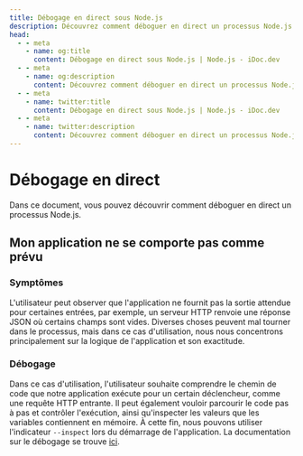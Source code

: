 ```yaml
---
title: Débogage en direct sous Node.js
description: Découvrez comment déboguer en direct un processus Node.js pour identifier et résoudre les problèmes liés à la logique et à la correction de l'application.
head:
  - - meta
    - name: og:title
      content: Débogage en direct sous Node.js | Node.js - iDoc.dev
  - - meta
    - name: og:description
      content: Découvrez comment déboguer en direct un processus Node.js pour identifier et résoudre les problèmes liés à la logique et à la correction de l'application.
  - - meta
    - name: twitter:title
      content: Débogage en direct sous Node.js | Node.js - iDoc.dev
  - - meta
    - name: twitter:description
      content: Découvrez comment déboguer en direct un processus Node.js pour identifier et résoudre les problèmes liés à la logique et à la correction de l'application.
---
```



# Débogage en direct

Dans ce document, vous pouvez découvrir comment déboguer en direct un processus Node.js.

## Mon application ne se comporte pas comme prévu

### Symptômes

L'utilisateur peut observer que l'application ne fournit pas la sortie attendue pour certaines entrées, par exemple, un serveur HTTP renvoie une réponse JSON où certains champs sont vides. Diverses choses peuvent mal tourner dans le processus, mais dans ce cas d'utilisation, nous nous concentrons principalement sur la logique de l'application et son exactitude.

### Débogage

Dans ce cas d'utilisation, l'utilisateur souhaite comprendre le chemin de code que notre application exécute pour un certain déclencheur, comme une requête HTTP entrante. Il peut également vouloir parcourir le code pas à pas et contrôler l'exécution, ainsi qu'inspecter les valeurs que les variables contiennent en mémoire. À cette fin, nous pouvons utiliser l'indicateur `--inspect` lors du démarrage de l'application. La documentation sur le débogage se trouve [ici](/fr/nodejs/guide/debugging-nodejs).

